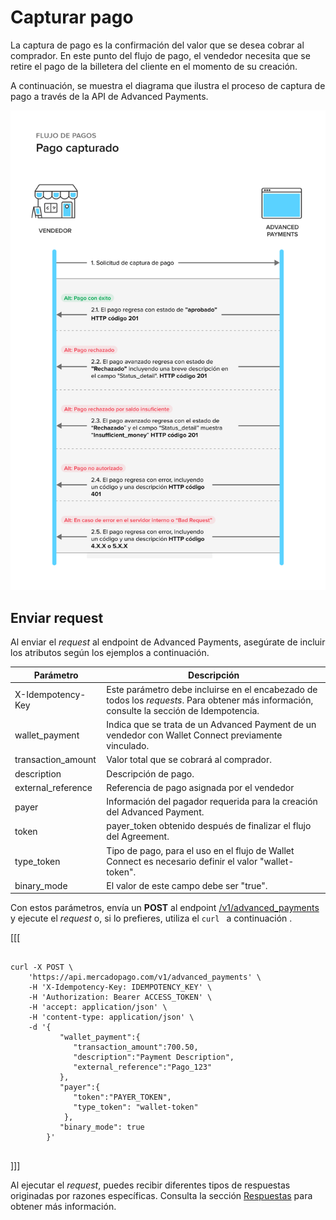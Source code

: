 # Capturar pago

La captura de pago es la confirmación del valor que se desea cobrar al comprador. En este punto del flujo de pago, el vendedor necesita que se retire el pago de la billetera del cliente en el momento de su creación.

A continuación, se muestra el diagrama que ilustra el proceso de captura de pago a través de la API de Advanced Payments.


![Capture-payment-flow](/images/wallet-connect/captured-payment.es.png)

## Enviar request

Al enviar el _request_ al endpoint de Advanced Payments, asegúrate de incluir los atributos según los ejemplos a continuación.

| Parámetro | Descripción |
| --- | --- |
| X-Idempotency-Key | Este parámetro debe incluirse en el encabezado de todos los _requests_. Para obtener más información, consulte la sección de Idempotencia. |
| wallet_payment | Indica que se trata de un Advanced Payment de un vendedor con Wallet Connect previamente vinculado. |
| transaction_amount | Valor total que se cobrará al comprador. |
| description | Descripción de pago. |
| external_reference | Referencia de pago asignada por el vendedor |
| payer | Información del pagador requerida para la creación del Advanced Payment. |
| token | payer_token obtenido después de finalizar el flujo del Agreement. |
| type_token | Tipo de pago, para el uso en el flujo de Wallet Connect es necesario definir el valor "wallet-token". |
| binary_mode | El valor de este campo debe ser "true". |

Con estos parámetros, envía un **POST** al endpoint [/v1/advanced_payments](/developers/es/reference/wallet_connect/_advanced_payments/post) y ejecute el _request_ o, si lo prefieres, utiliza el `curl ` a continuación .

[[[
```curl

curl -X POST \
    'https://api.mercadopago.com/v1/advanced_payments' \
    -H 'X-Idempotency-Key: IDEMPOTENCY_KEY' \
    -H 'Authorization: Bearer ACCESS_TOKEN' \
    -H 'accept: application/json' \
    -H 'content-type: application/json' \
    -d '{
           "wallet_payment":{
              "transaction_amount":700.50,
              "description":"Payment Description",
              "external_reference":"Pago_123"     
           },
           "payer":{
              "token":"PAYER_TOKEN",
              "type_token": "wallet-token"
            },
           "binary_mode": true
        }'


```
]]]

Al ejecutar el _request_, puedes recibir diferentes tipos de respuestas originadas por razones específicas. Consulta la sección [Respuestas](/developers/es/docs/wallet-connect/advanced-payments/capture-payment/returns) para obtener más información.
